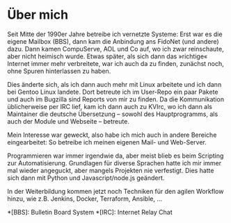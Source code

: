 # Über mich

Seit Mitte der 1990er Jahre betreibe ich vernetzte Systeme: Erst war es die eigene Mailbox (BBS), dann kam die Anbindung ans FidoNet (und andere) dazu. Dann kamen CompuServe, AOL und Co auf, wo ich zwar reinschaute, aber nicht heimisch wurde. Etwas später, als sich dann das »richtige« Internet immer mehr verbreitete, war ich auch da zu finden, zunächst noch, ohne Spuren hinterlassen zu haben.

Dies änderte sich, als ich dann auch mehr mit Linux arbeitete und ich dann bei Gentoo Linux landete. Dort betreute ich im User-Repo ein paar Pakete und auch im Bugzilla sind Reports von mir zu finden. Da die Kommunikation üblicherweise per IRC lief, kam ich dann auch zu KVIrc, wo ich dann als Maintainer die deutsche Übersetzung – sowohl des Hauptprogramms, als auch der Module und Webseite – betreute.

Mein Interesse war geweckt, also habe ich mich auch in andere Bereiche eingearbeitet: So betreibe ich meinen eigenen Mail- und Web-Server.

Programmieren war immer irgendwie da, aber meist blieb es beim Scripting zur Automatisierung. Grundlagen für diverse Sprachen hatte ich mir immer mal wieder angeguckt, aber mangels Projekten nie verfestigt. Dies hatte sich dann mit Python und Javascript/node.js geändert.

In der Weiterbildung kommen jetzt noch Techniken für den agilen Workflow hinzu, wie z.B. Jenkins, Docker, Terraform, Ansible, …

*[BBS]: Bulletin Board System
*[IRC]: Internet Relay Chat
